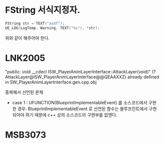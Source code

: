 # FString 서식지정자.

```c++
FString str = TEXT("asdf");
UE_LOG(LogTemp, Warning, TEXT("%s"), *str);
```
위와 같이 해주어야 한다.

# LNK2005 

"public: void __cdecl ISW_PlayerAnimLayerInterface::AttackLayer(void)" (?AttackLayer@ISW_PlayerAnimLayerInterface@@QEAAXXZ) already defined in SW_PlayerAnimLayerInterface.gen.cpp.obj

중복해서 선언된 문제

- case 1 : UFUNCTION(BlueprintImplementableEvent) 를 소스코드에서 구현한 경우. BlueprintImplementableEvent 로 선언된 함수는 블루프린트에서 구현되어야 하기 때문에 c++ 상의 소스코드의 구현부를 없앤다.

# MSB3073
